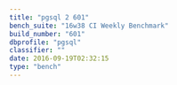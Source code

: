 ```yaml
---
title: "pgsql 2 601"
bench_suite: "16w38 CI Weekly Benchmark"
build_number: "601"
dbprofile: "pgsql"
classifier: ""
date: 2016-09-19T02:32:15
type: "bench"
---
```

